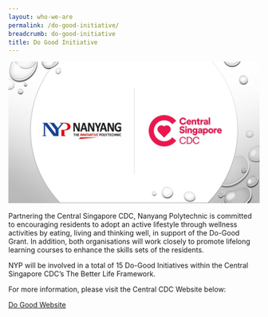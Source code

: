 ```yaml
---
layout: who-we-are
permalink: /do-good-initiative/
breadcrumb: do-good-initiative
title: Do Good Initiative
---
```

![](/images/corporatelogo.jpg)

Partnering the Central Singapore CDC, Nanyang Polytechnic is committed to encouraging residents to adopt an active lifestyle through wellness activities by eating, living and thinking well, in support of the Do-Good Grant. In addition, both organisations will work closely to promote lifelong learning courses to enhance the skills sets of the residents. 

NYP will be involved in a total of 15 Do-Good Initiatives within the Central Singapore CDC’s The Better Life Framework.

For more information, please visit the Central CDC Website below:

[Do Good Website](https://www.cdc.org.sg/centralsingapore/programmes/do-good-fund)
